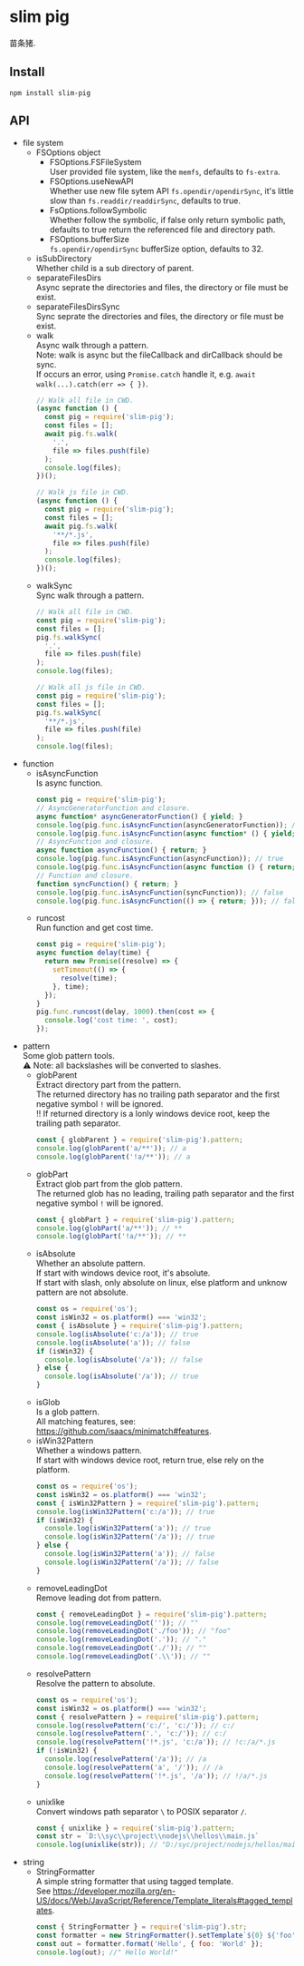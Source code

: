# slim pig
苗条猪.

## Install
`npm install slim-pig`

## API
* file system  
  + FSOptions object  
    - FSOptions.FSFileSystem  
      User provided file system, like the `memfs`, defaults to `fs-extra`.  
    - FSOptions.useNewAPI  
      Whether use new file sytem API `fs.opendir/opendirSync`, it's little slow than `fs.readdir/readdirSync`, defaults to true.  
    - FsOptions.followSymbolic  
      Whether follow the symbolic, if false only return symbolic path, defaults to true return the referenced file and directory path.  
    - FSOptions.bufferSize  
      `fs.opendir/opendirSync` bufferSize option, defaults to 32.
  + isSubDirectory  
    Whether child is a sub directory of parent.  
  + separateFilesDirs   
    Async seprate the directories and files, the directory or file must be exist.  
  + separateFilesDirsSync  
    Sync seprate the directories and files, the directory or file must be exist. 
  + walk  
    Async walk through a pattern.  
    Note: walk is async but the fileCallback and dirCallback should be sync.  
    If occurs an error, using `Promise.catch` handle it, e.g. `await walk(...).catch(err => { })`.  
    ```js
    // Walk all file in CWD.
    (async function () {
      const pig = require('slim-pig');
      const files = [];
      await pig.fs.walk(
        '.',
        file => files.push(file)
      );
      console.log(files);
    })();
    ```
    ```js
    // Walk js file in CWD.
    (async function () {
      const pig = require('slim-pig');
      const files = [];
      await pig.fs.walk(
        '**/*.js',
        file => files.push(file)
      );
      console.log(files);
    })();
    ```
  + walkSync  
    Sync walk through a pattern.  
    ```js
    // Walk all file in CWD.
    const pig = require('slim-pig');
    const files = [];
    pig.fs.walkSync(
      '.',
      file => files.push(file)
    );
    console.log(files);
    ``` 
    ```js
    // Walk all js file in CWD.
    const pig = require('slim-pig');
    const files = [];
    pig.fs.walkSync(
      '**/*.js',
      file => files.push(file)
    );
    console.log(files);
    ``` 
* function
  + isAsyncFunction  
    Is async function.  
    ```js
    const pig = require('slim-pig');
    // AsyncGeneratorFunction and closure.
    async function* asyncGeneratorFunction() { yield; }
    console.log(pig.func.isAsyncFunction(asyncGeneratorFunction)); // true
    console.log(pig.func.isAsyncFunction(async function* () { yield; }));
    // AsyncFunction and closure.
    async function asyncFunction() { return; }
    console.log(pig.func.isAsyncFunction(asyncFunction)); // true
    console.log(pig.func.isAsyncFunction(async function () { return; })); // true
    // Function and closure.
    function syncFunction() { return; }
    console.log(pig.func.isAsyncFunction(syncFunction)); // false
    console.log(pig.func.isAsyncFunction(() => { return; })); // false
    ```
  + runcost  
    Run function and get cost time.  
    ```js
    const pig = require('slim-pig');
    async function delay(time) {
      return new Promise((resolve) => {
        setTimeout(() => {
          resolve(time);
        }, time);
      });
    }
    pig.func.runcost(delay, 1000).then(cost => {
      console.log('cost time: ', cost);
    });
    ```
* pattern  
  Some glob pattern tools.  
  ⚠ Note: all backslashes will be converted to slashes.  
  + globParent  
    Extract directory part from the pattern.  
    The returned directory has no trailing path separator and the first negative symbol `!` will be ignored.  
    !! If returned directory is a lonly windows device root, keep the trailing path separator.  
    ```js
    const { globParent } = require('slim-pig').pattern;
    console.log(globParent('a/**')); // a
    console.log(globParent('!a/**')); // a
    ```
  + globPart  
    Extract glob part from the glob pattern.  
    The returned glob has no leading, trailing path separator and the first negative symbol `!` will be ignored.  
    ```js
    const { globPart } = require('slim-pig').pattern;
    console.log(globPart('a/**')); // **
    console.log(globPart('!a/**')); // **
    ```
  + isAbsolute  
    Whether an absolute pattern.  
    If start with windows device root, it's absolute.  
    If start with slash, only absolute on linux, else platform and unknow pattern are not absolute.  
    ```js
    const os = require('os');
    const isWin32 = os.platform() === 'win32';
    const { isAbsolute } = require('slim-pig').pattern;
    console.log(isAbsolute('c:/a')); // true
    console.log(isAbsolute('a')); // false
    if (isWin32) {
      console.log(isAbsolute('/a')); // false
    } else {
      console.log(isAbsolute('/a')); // true
    }
    ```
  + isGlob  
    Is a glob pattern.  
    All matching features, see: https://github.com/isaacs/minimatch#features.  
  + isWin32Pattern  
    Whether a windows pattern.  
    If start with windows device root, return true, else rely on the platform.  
    ```js
    const os = require('os');
    const isWin32 = os.platform() === 'win32';
    const { isWin32Pattern } = require('slim-pig').pattern;
    console.log(isWin32Pattern('c:/a')); // true
    if (isWin32) {
      console.log(isWin32Pattern('a')); // true
      console.log(isWin32Pattern('/a')); // true
    } else {
      console.log(isWin32Pattern('a')); // false
      console.log(isWin32Pattern('/a')); // false
    }
    ```
  + removeLeadingDot  
    Remove leading dot from pattern.  
    ```js
    const { removeLeadingDot } = require('slim-pig').pattern;
    console.log(removeLeadingDot('')); // ""
    console.log(removeLeadingDot('./foo')); // "foo"
    console.log(removeLeadingDot('.')); // "."
    console.log(removeLeadingDot('./')); // ""
    console.log(removeLeadingDot('.\\')); // ""
    ```
  + resolvePattern  
    Resolve the pattern to absolute.  
    ```js
    const os = require('os');
    const isWin32 = os.platform() === 'win32';
    const { resolvePattern } = require('slim-pig').pattern;
    console.log(resolvePattern('c:/', 'c:/')); // c:/
    console.log(resolvePattern('.', 'c:/')); // c:/
    console.log(resolvePattern('!*.js', 'c:/a')); // !c:/a/*.js
    if (!isWin32) {
      console.log(resolvePattern('/a')); // /a
      console.log(resolvePattern('a', '/')); // /a
      console.log(resolvePattern('!*.js', '/a')); // !/a/*.js
    }
    ```
  + unixlike  
    Convert windows path separator `\` to POSIX separator `/`.  
    ```js
    const { unixlike } = require('slim-pig').pattern;
    const str = `D:\\syc\\project\\nodejs\\hellos\\main.js`
    console.log(unixlike(str)); // "D:/syc/project/nodejs/hellos/main.js"
    ```
* string  
  + StringFormatter  
    A simple string formatter that using tagged template.  
    See https://developer.mozilla.org/en-US/docs/Web/JavaScript/Reference/Template_literals#tagged_templates.  
    ```js
    const { StringFormatter } = require('slim-pig').str;
    const formatter = new StringFormatter().setTemplate`${0} ${'foo'}!`;
    const out = formatter.format('Hello', { foo: 'World' });
    console.log(out); //" Hello World!"
    ```